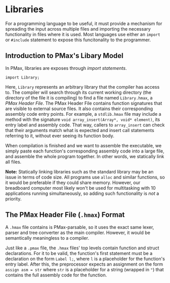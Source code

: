 #  Libraries

For a programming language to be useful, it must provide a mechanism for spreading the input across multiple files and importing the necessary functionality in files where it is used. Most languages use either an `import` or `#include` statement to expose this funcitonality to the programmer.

## Introduction to PMax's Libary Model

In PMax, libraries are exposes through _import statements_.

```
import Library;
```

Here, `Library` represents an arbitrary library that the compiler has access to. The compiler will search through its current working directory (the directory of the file it is compiling) to find a file named `Library.hmax`, a _PMax Header File_. The PMax Header File contains function signatures that are visible to external source files. It also contains their corresponding assembly code entry points. For example, a `stdlib.hmax` file may include a method with the signature `void array_insert(Array*, void* element)`, its entry label and assembly code. That way, callers to `array_insert` can check that their arguments match what is expected and insert call statements referring to it, without ever seeing its function body.

When compilation is finished and we want to assemble the executable, we simply paste each function's corresponding assembly code into a large file, and assemble the whole program together. In other words, we statically link all files.

**Note:** Statically linking libraries such as the standard library may be an issue in terms of code size. All programs use `alloc` and similar functions, so it would be preferable if they could share memory. However, our breadboard computer most likely won't be used for multitasking with 10 applications running simultaneously, so adding such functionality is _not_ a priority.

## The PMax Header File (`.hmax`) Format

A `.hmax` file contains is PMax-parsable, so it uses the exact same lexer, parser and tree converter as the main compiler. However, it would be semantically meaningless to a compiler.

Just like a `.pmax` file, the `.hmax` files' top levels contain function and struct declarations. For it to be valid, the function's first statement must be a declaration on the form `Label l;`, where `l` is a placeholder for the function's entry label. After this, the preprocessor expects an assignment on the form `assign asm = str` where `str` is a placeholder for a string (wrapped in `"`) that contains the full assembly code for the function.
